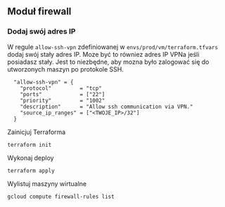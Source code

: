 ## Moduł firewall

### Dodaj swój adres IP

W regule `allow-ssh-vpn` zdefiniowanej w `envs/prod/vm/terraform.tfvars` dodaj swój stały adres IP.
Moze być to równiez adres IP VPNa jeśli posiadasz stały. 
Jest to niezbędne, aby mozna było zalogować się do utworzonych maszyn po protokole SSH.

```
  "allow-ssh-vpn" = {
    "protocol"         = "tcp"
    "ports"            = ["22"]
    "priority"         = "1002"
    "description"      = "Allow ssh communication via VPN."
    "source_ip_ranges" = ["<TWOJE_IP>/32"]
  }
```

Zainicjuj Terraforma
```
terraform init
```

Wykonaj deploy
```
terraform apply
```

Wylistuj maszyny wirtualne
```
gcloud compute firewall-rules list
```
